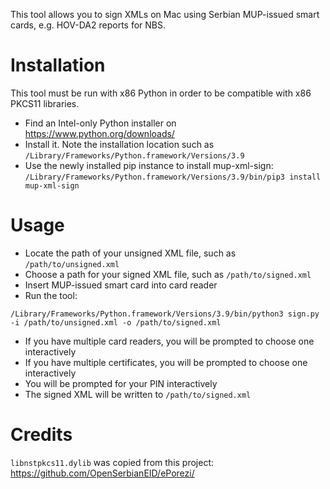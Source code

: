 This tool allows you to sign XMLs on Mac using Serbian MUP-issued smart cards, e.g. HOV-DA2 reports
for NBS.

# Installation

This tool must be run with x86 Python in order to be compatible with x86 PKCS11 libraries.
- Find an Intel-only Python installer on https://www.python.org/downloads/
- Install it. Note the installation location such as `/Library/Frameworks/Python.framework/Versions/3.9`
- Use the newly installed pip instance to install mup-xml-sign: `/Library/Frameworks/Python.framework/Versions/3.9/bin/pip3 install mup-xml-sign`

# Usage

- Locate the path of your unsigned XML file, such as `/path/to/unsigned.xml`
- Choose a path for your signed XML file, such as `/path/to/signed.xml`
- Insert MUP-issued smart card into card reader
- Run the tool:

```
/Library/Frameworks/Python.framework/Versions/3.9/bin/python3 sign.py -i /path/to/unsigned.xml -o /path/to/signed.xml
```

- If you have multiple card readers, you will be prompted to choose one interactively
- If you have multiple certificates, you will be prompted to choose one interactively
- You will be prompted for your PIN interactively
- The signed XML will be written to `/path/to/signed.xml`

# Credits

`libnstpkcs11.dylib` was copied from this project: https://github.com/OpenSerbianEID/ePorezi/
